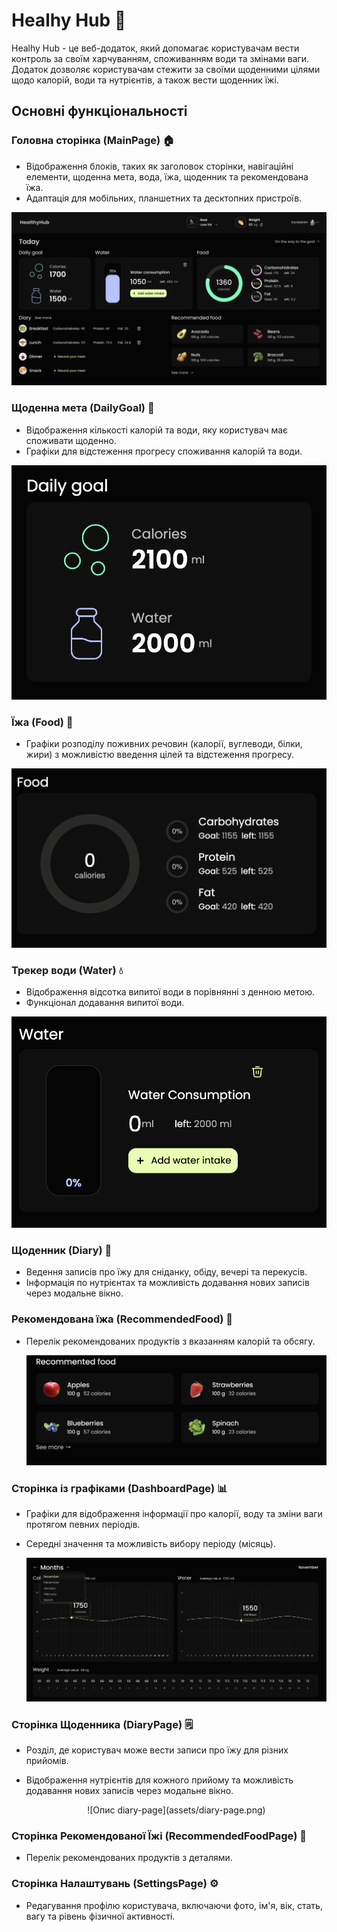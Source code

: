 # Healhy Hub 🥬

Healhy Hub - це веб-додаток, який допомагає користувачам вести контроль за своїм харчуванням, споживанням води та змінами ваги. Додаток дозволяє користувачам стежити за своїми щоденними цілями щодо калорій, води та нутрієнтів, а також вести щоденник їжі.

## Основні функціональності

### Головна сторінка (MainPage) 🏠

- Відображення блоків, таких як заголовок сторінки, навігаційні елементи, щоденна мета, вода, їжа, щоденник та рекомендована їжа.
- Адаптація для мобільних, планшетних та десктопних пристроїв.

 ![Опис main-page](assets/main-page.png)

  

### Щоденна мета (DailyGoal) 🎯

- Відображення кількості калорій та води, яку користувач має споживати щоденно.
- Графіки для відстеження прогресу споживання калорій та води.

 ![Опис daily-goal](assets/daily-goal.png)

### Їжа (Food) 🍲

- Графіки розподілу поживних речовин (калорії, вуглеводи, білки, жири) з можливістю введення цілей та відстеження прогресу.

 ![Опис food](assets/food.png)

### Трекер води (Water) 💧

- Відображення відсотка випитої води в порівнянні з денною метою.
- Функціонал додавання випитої води.

![Опис water](assets/water.png)

### Щоденник (Diary) 📓

- Ведення записів про їжу для сніданку, обіду, вечері та перекусів.
- Інформація по нутрієнтах та можливість додавання нових записів через модальне вікно.

### Рекомендована їжа (RecommendedFood) 🌽

- Перелік рекомендованих продуктів з вказанням калорій та обсягу.

  ![Опис recommended-food](assets/recommended-food.png)

### Сторінка із графіками (DashboardPage) 📊

- Графіки для відображення інформації про калорії, воду та зміни ваги протягом певних періодів.
- Середні значення та можливість вибору періоду (місяць).

  ![Опис dashboard-page](assets/dashboard-page.png)

### Сторінка Щоденника (DiaryPage) 🗒️

- Розділ, де користувач може вести записи про їжу для різних прийомів.
- Відображення нутрієнтів для кожного прийому та можливість додавання нових записів через модальне вікно.

  <center>![Опис diary-page](assets/diary-page.png)<center/>

### Сторінка Рекомендованої Їжі (RecommendedFoodPage) 🍏

- Перелік рекомендованих продуктів з деталями.

### Сторінка Налаштувань (SettingsPage) ⚙️

- Редагування профілю користувача, включаючи фото, ім'я, вік, стать, вагу та рівень фізичної активності.

